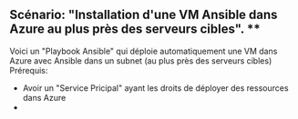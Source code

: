 ## Scénario: "Installation d'une VM Ansible dans Azure au plus près des serveurs cibles". **<br/>
Voici un "Playbook Ansible" qui déploie automatiquement une VM dans Azure avec Ansible dans un subnet (au plus près des serveurs cibles)<br/>
Prérequis:<br/>
- Avoir un "Service Pricipal" ayant les droits de déployer des ressources dans Azure
- 


